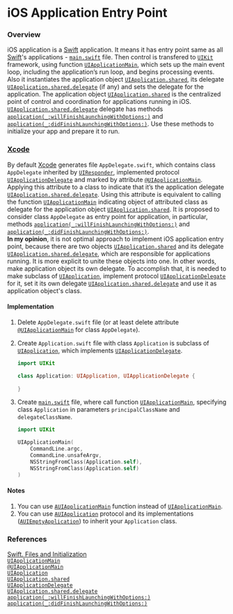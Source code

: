 # iOS Application Entry Point

### Overview

iOS application is a [Swift](https://swift.org/) application. It means it has entry point same as all [Swift](https://swift.org/)'s applications - [`main.swift`](https://developer.apple.com/swift/blog/?id=7) file. Then control is transfered to [`UIKit`](https://developer.apple.com/documentation/uikit) framework, using function [`UIApplicationMain`](https://developer.apple.com/documentation/uikit/1622933-uiapplicationmain), which sets up the main event loop, including the application’s run loop, and begins processing events. Also it instantiates the application object [`UIApplication.shared`](https://developer.apple.com/documentation/uikit/uiapplication/1622975-shared), its delegate [`UIApplication.shared.delegate`](https://developer.apple.com/documentation/uikit/uiapplication/1622936-delegate) (if any) and sets the delegate for the application. 
The application object [`UIApplication.shared`](https://developer.apple.com/documentation/uikit/uiapplication/1622975-shared) is the centralized point of control and coordination for applications running in iOS. [`UIApplication.shared.delegate`](https://developer.apple.com/documentation/uikit/uiapplication/1622936-delegate) delegate has methods [`application(_:willFinishLaunchingWithOptions:)`](https://developer.apple.com/documentation/uikit/uiapplicationdelegate/1623032-application) and [`application(_:didFinishLaunchingWithOptions:)`](https://developer.apple.com/documentation/uikit/uiapplicationdelegate/1622921-application). Use these methods to initialize your app and prepare it to run.

### [Xcode](https://developer.apple.com/xcode/)

By default [Xcode](https://developer.apple.com/xcode/) generates file `AppDelegate.swift`, which contains class `AppDelegate` inherited by [`UIResponder`](https://developer.apple.com/documentation/uikit/uiresponder), implemented protocol [`UIApplicationDelegate`](https://developer.apple.com/documentation/uikit/uiapplicationdelegate) and marked by attribute [`@UIApplicationMain`](https://docs.swift.org/swift-book/ReferenceManual/Attributes.html). Applying this attribute to a class to indicate that it’s the application delegate [`UIApplication.shared.delegate`](https://developer.apple.com/documentation/uikit/uiapplication/1622936-delegate). Using this attribute is equivalent to calling the function [`UIApplicationMain`](https://developer.apple.com/documentation/uikit/1622933-uiapplicationmain) indicating object of attributed class as delegate for the application object [`UIApplication.shared`](https://developer.apple.com/documentation/uikit/uiapplication/1622975-shared). It is proposed to consider class `AppDelegate` as entry point for application, in particular, methods [`application(_:willFinishLaunchingWithOptions:)`](https://developer.apple.com/documentation/uikit/uiapplicationdelegate/1623032-application) and [`application(_:didFinishLaunchingWithOptions:)`](https://developer.apple.com/documentation/uikit/uiapplicationdelegate/1622921-application).  
**In my opinion**, it is not optimal approach to implement iOS application entry point, because there are two objects [`UIApplication.shared`](https://developer.apple.com/documentation/uikit/uiapplication/1622975-shared) and its delegate [`UIApplication.shared.delegate`](https://developer.apple.com/documentation/uikit/uiapplication/1622936-delegate), which are responsible for applications running. It is more explicit to unite these objects into one. In other words, make application object its own delegate. To accomplish that, it is needed to make subclass of [`UIApplication`](https://developer.apple.com/documentation/uikit/uiapplication), implement protocol [`UIApplicationDelegate`](https://developer.apple.com/documentation/uikit/uiapplicationdelegate) for it, set it its own delegate [`UIApplication.shared.delegate`](https://developer.apple.com/documentation/uikit/uiapplication/1622936-delegate) and use it as application object's class.

#### Implementation

1. Delete `AppDelegate.swift` file (or at least delete attribute [`@UIApplicationMain`](https://docs.swift.org/swift-book/ReferenceManual/Attributes.html) for class `AppDelegate`).
2. Create `Application.swift` file with class `Application` is subclass of [`UIApplication`](https://developer.apple.com/documentation/uikit/uiapplication), which implements [`UIApplicationDelegate`](https://developer.apple.com/documentation/uikit/uiapplicationdelegate).

   ``` swift
   import UIKit
   
   class Application: UIApplication, UIApplicationDelegate {
       
   }
   ```

3. Create [`main.swift`](https://developer.apple.com/swift/blog/?id=7) file, where call function [`UIApplicationMain`](https://developer.apple.com/documentation/uikit/1622933-uiapplicationmain), specifying class `Application` in parameters `principalClassName` and `delegateClassName`.

   ``` swift
   import UIKit
   
   UIApplicationMain(
       CommandLine.argc,
       CommandLine.unsafeArgv, 
       NSStringFromClass(Application.self),
       NSStringFromClass(Application.self)
   )
   ```

#### Notes

1. You can use [`AUIApplicationMain`](https://github.com/ihormyroniuk/AUIKit/blob/master/AUIKit/AUIApplicationMain.swift) function instead of [`UIApplicationMain`](https://developer.apple.com/documentation/uikit/1622933-uiapplicationmain).
2. You can use [`AUIApplication`](https://github.com/ihormyroniuk/AUIKit/blob/master/AUIKit/Application/AUIApplication.swift) protocol and its implementations ([`AUIEmptyApplication`](https://github.com/ihormyroniuk/AUIKit/blob/master/AUIKit/Application/AUIEmptyApplication.swift)) to inherit your `Application` class.

### References

[Swift. Files and Initialization](https://developer.apple.com/swift/blog/?id=7)  
[`UIApplicationMain`](https://developer.apple.com/documentation/uikit/1622933-uiapplicationmain)  
[`@UIApplicationMain`](https://docs.swift.org/swift-book/ReferenceManual/Attributes.html)  
[`UIApplication`](https://developer.apple.com/documentation/uikit/uiapplication)  
[`UIApplication.shared`](https://developer.apple.com/documentation/uikit/uiapplication/1622975-shared)  
[`UIApplicationDelegate`](https://developer.apple.com/documentation/uikit/uiapplicationdelegate)  
[`UIApplication.shared.delegate`](https://developer.apple.com/documentation/uikit/uiapplication/1622936-delegate)  
[`application(_:willFinishLaunchingWithOptions:)`](https://developer.apple.com/documentation/uikit/uiapplicationdelegate/1623032-application)  
[`application(_:didFinishLaunchingWithOptions:)`](https://developer.apple.com/documentation/uikit/uiapplicationdelegate/1622921-application)